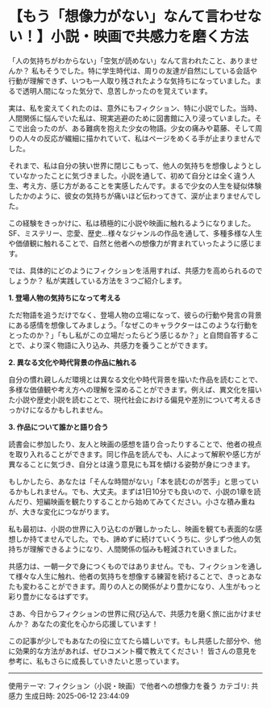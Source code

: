 # 【もう「想像力がない」なんて言わせない！】小説・映画で共感力を磨く方法

「人の気持ちがわからない」「空気が読めない」なんて言われたこと、ありませんか？  私もそうでした。特に学生時代は、周りの友達が自然にしている会話や行動が理解できず、いつも一人取り残されたような気持ちになっていました。まるで透明人間になった気分で、息苦しかったのを覚えています。

実は、私を変えてくれたのは、意外にもフィクション、特に小説でした。当時、人間関係に悩んでいた私は、現実逃避のために図書館に入り浸っていました。そこで出会ったのが、ある難病を抱えた少女の物語。少女の痛みや葛藤、そして周りの人々の反応が繊細に描かれていて、私はページをめくる手が止まりませんでした。

それまで、私は自分の狭い世界に閉じこもって、他人の気持ちを想像しようとしていなかったことに気づきました。小説を通して、初めて自分とは全く違う人生、考え方、感じ方があることを実感したんです。まるで少女の人生を疑似体験したかのように、彼女の気持ちが痛いほど伝わってきて、涙が止まりませんでした。

この経験をきっかけに、私は積極的に小説や映画に触れるようになりました。SF、ミステリー、恋愛、歴史…様々なジャンルの作品を通して、多種多様な人生や価値観に触れることで、自然と他者への想像力が育まれていったように感じます。

では、具体的にどのようにフィクションを活用すれば、共感力を高められるのでしょうか？ 私が実践している方法を３つご紹介します。

**1. 登場人物の気持ちになって考える**

ただ物語を追うだけでなく、登場人物の立場になって、彼らの行動や発言の背景にある感情を想像してみましょう。「なぜこのキャラクターはこのような行動をとったのか？」「もし私がこの立場だったらどう感じるか？」と自問自答することで、より深く物語に入り込み、共感力を養うことができます。

**2.  異なる文化や時代背景の作品に触れる**

自分の慣れ親しんだ環境とは異なる文化や時代背景を描いた作品を読むことで、多様な価値観や考え方への理解を深めることができます。例えば、異文化を描いた小説や歴史小説を読むことで、現代社会における偏見や差別について考えるきっかけになるかもしれません。

**3.  作品について誰かと語り合う**

読書会に参加したり、友人と映画の感想を語り合ったりすることで、他者の視点を取り入れることができます。同じ作品を読んでも、人によって解釈や感じ方が異なることに気づき、自分とは違う意見にも耳を傾ける姿勢が身につきます。

もしかしたら、あなたは「そんな時間がない」「本を読むのが苦手」と思っているかもしれません。でも、大丈夫。まずは1日10分でも良いので、小説の1章を読んだり、短編映画を観たりすることから始めてみてください。小さな積み重ねが、大きな変化につながります。

私も最初は、小説の世界に入り込むのが難しかったし、映画を観ても表面的な感想しか持てませんでした。でも、諦めずに続けていくうちに、少しずつ他人の気持ちが理解できるようになり、人間関係の悩みも軽減されていきました。

共感力は、一朝一夕で身につくものではありません。でも、フィクションを通して様々な人生に触れ、他者の気持ちを想像する練習を続けることで、きっとあなたも変わることができます。周りの人との関係がより豊かになり、人生がもっと彩り豊かになるはずです。

さあ、今日からフィクションの世界に飛び込んで、共感力を磨く旅に出かけませんか？ あなたの変化を心から応援しています！

この記事が少しでもあなたの役に立てたら嬉しいです。もし共感した部分や、他に効果的な方法があれば、ぜひコメント欄で教えてください！ 皆さんの意見を参考に、私もさらに成長していきたいと思っています。


---
使用テーマ: フィクション（小説・映画）で他者への想像力を養う
カテゴリ: 共感力
生成日時: 2025-06-12 23:44:09
